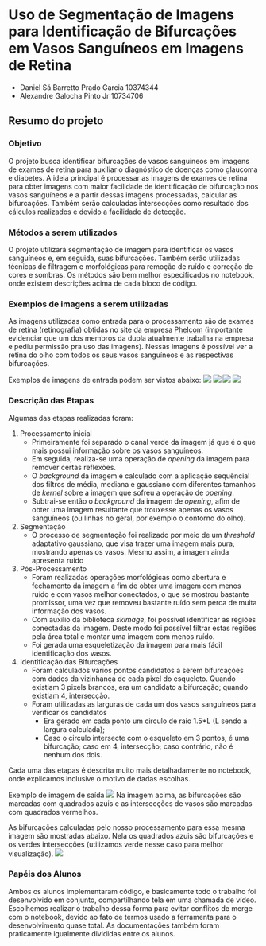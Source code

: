# Uso de Segmentação de Imagens para Identificação de Bifurcações em Vasos Sanguíneos em Imagens de Retina

* Daniel Sá Barretto Prado Garcia 10374344
* Alexandre Galocha Pinto Jr 10734706

## Resumo do projeto
### Objetivo
O projeto busca identificar bifurcações de vasos sanguíneos em imagens de exames 
de retina para auxiliar o diagnóstico de doenças como glaucoma e diabetes. A
ideia principal é processar as imagens de exames de retina para obter imagens
com maior facilidade de identificação de bifurcação nos vasos sanguíneos e a 
partir dessas imagens processadas, calcular as bifurcações. Também serão calculadas
intersecções como resultado dos cálculos realizados e devido a facilidade de detecção.

### Métodos a serem utilizados
O projeto utilizará segmentação de imagem para identificar os vasos sanguíneos e, em seguida, suas bifurcações. Também serão utilizadas técnicas de filtragem e morfológicas para remoção de ruído e correção de cores e sombras. 
Os métodos são bem melhor especificados no notebook, onde existem descrições acima de cada bloco de código.

### Exemplos de imagens a serem utilizadas
As imagens utilizadas como entrada para o processamento são de exames de retina
(retinografia) obtidas no site da empresa [Phelcom](https://phelcom.com) 
(importante evidenciar que um dos membros da dupla atualmente trabalha na 
empresa e pediu permissão pra uso das imagens). Nessas imagens é possível ver a 
retina do olho com todos os seus vasos sanguíneos e as respectivas bifurcações. 

Exemplos de imagens de entrada podem ser vistos abaixo:
![](./images/1.jpg)
![](./images/2.jpg)
![](./images/3.jpg)
![](./images/4.jpg)

### Descrição das Etapas
Algumas das etapas realizadas foram:
1. Processamento inicial
    * Primeiramente foi separado o canal verde da imagem já que é o que mais possui informação sobre os vasos sanguíneos.
    * Em seguida, realiza-se uma operação de *opening* da imagem para remover certas reflexões.
    * O *background* da imagem é calculado com a aplicação sequêncial dos filtros de média, mediana e gaussiano com diferentes tamanhos de *kernel* sobre a imagem que sofreu a operação de *opening*.
    * Subtrai-se então o *background* da imagem de *opening*, afim de obter uma imagem resultante que trouxesse apenas os vasos sanguíneos (ou linhas no geral, por exemplo o contorno do olho). 
2. Segmentação
    * O processo de segmentação foi realizado por meio de um *threshold* adaptativo gaussiano, que visa trazer uma imagem mais pura, mostrando apenas os vasos. Mesmo assim, a imagem ainda apresenta ruído
3. Pós-Processamento
    * Foram realizadas operações morfológicas como abertura e fechamento da imagem a fim de obter uma imagem com menos ruído e com vasos melhor conectados, o que se mostrou bastante promissor, uma vez que removeu bastante ruído sem perca de muita informação dos vasos.
    * Com auxílio da biblioteca *skimage*, foi possível identificar as regiões conectadas da imagem. Deste modo foi possível filtrar estas regiões pela área total e montar uma imagem com menos ruído. 
    * Foi gerada uma esqueletização da imagem para mais fácil identificação dos vasos.
4. Identificação das Bifurcações
    * Foram calculados vários pontos candidatos a serem bifurcações com dados da vizinhança de cada pixel do esqueleto. Quando existiam 3 pixels brancos, era um candidato a bifurcação; quando existiam 4, intersecção.
    * Foram utilizadas as larguras de cada um dos vasos sanguíneos para verificar os candidatos
        * Era gerado em cada ponto um circulo de raio 1.5*L (L sendo a largura calculada);
        * Caso o circulo intersecte com o esqueleto em 3 pontos, é uma bifurcação; caso em 4, intersecção; caso contrário, não é nenhum dos dois.

Cada uma das etapas é descrita muito mais detalhadamente no notebook, onde explicamos inclusive o motivo de dadas escolhas.

Exemplo de imagem de saída
![](images/2_expected.jpg)
Na imagem acima, as bifurcações são marcadas com quadrados azuis e as intersecções de vasos são marcadas com quadrados vermelhos.

As bifurcações calculadas pelo nosso processamento para essa mesma imagem são mostradas abaixo. Nela os quadrados azuis são bifurcações e os verdes intersecções (utilizamos verde nesse caso para melhor visualização).
![](images/2_calculated.jpg)

### Papéis dos Alunos
Ambos os alunos implementaram código, e basicamente todo o trabalho foi desenvolvido em conjunto, compartilhando tela em uma chamada de vídeo. Escolhemos realizar o trabalho dessa forma para evitar conflitos de merge com o notebook, devido ao fato de termos usado a ferramenta para o desenvolvimento quase total. As documentações também foram praticamente igualmente divididas entre os alunos.
